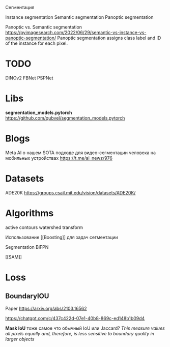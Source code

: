 
Сегментация

Instance segmentation
Semantic segmentation
Panoptic segmentation

Panoptic vs. Semantic segmentation
https://pyimagesearch.com/2022/06/29/semantic-vs-instance-vs-panoptic-segmentation/
Panoptic segmentation assigns class label and ID of the instance for each pixel.

# TODO

DINOv2
FBNet
PSPNet


# Libs

**segmentation_models.pytorch**
https://github.com/qubvel/segmentation_models.pytorch

# Blogs

Meta AI о нашем SOTA подходе для видео-сегментации человека на мобильных устройствах
https://t.me/ai_newz/976


# Datasets

ADE20K
https://groups.csail.mit.edu/vision/datasets/ADE20K/

# Algorithms

active contours
watershed transform

Использование [[Boosting]] для задач сегментации

Segmentation BiFPN

[[SAM]]

# Loss

## BoundaryIOU

Paper
https://arxiv.org/abs/2103.16562

https://chatgpt.com/c/437c422d-07e1-40b8-869c-ed148b1b09d4

**Mask IoU**
тоже самое что обычный IoU или Jaccard?
*This measure values all pixels equally and, therefore, is less sensitive to boundary quality in larger objects*
